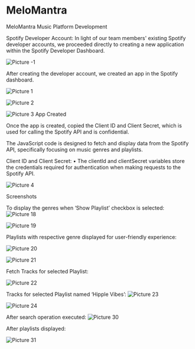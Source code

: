 # MeloMantra
MeloMantra Music Platform Development

Spotify Developer Account:
In light of our team members' existing Spotify developer accounts, we proceeded directly to creating a new application within the Spotify Developer Dashboard.


 ![Picture -1](https://github.com/user-attachments/assets/fa2ab720-4dcf-439b-ab9d-a7f3c558e800)



After creating the developer account, we created an app in the Spotify dashboard.

 
![Picture 1](https://github.com/user-attachments/assets/71a4696f-aa3b-4b27-bef0-0b143356351c)

  
![Picture 2](https://github.com/user-attachments/assets/1f707b03-2507-40bf-84a1-96f8a9c82726)

![Picture 3](https://github.com/user-attachments/assets/11f50bd9-8b91-4fd9-b009-f88bf9b54d1e)
App Created

 
Once the app is created, copied the Client ID and Client Secret, which is used for calling the Spotify API and is confidential.




The JavaScript code is designed to fetch and display data from the Spotify API, specifically focusing on music genres and playlists. 

Client ID and Client Secret:
•	The clientId and clientSecret variables store the credentials required for authentication when making requests to the Spotify API.


 ![Picture 4](https://github.com/user-attachments/assets/b4d17891-0b90-4655-be8a-de5479d15f73)
 






Screenshots


To display the genres when ‘Show Playlist’ checkbox is selected:
![Picture 18](https://github.com/user-attachments/assets/ea06e46f-1c4c-4373-869e-e384c929674e)

![Picture 19](https://github.com/user-attachments/assets/b4cbf3d4-2da8-42cd-ba47-9b308e552716)


Playlists with respective genre displayed for user-friendly experience:

![Picture 20](https://github.com/user-attachments/assets/0196ffdb-5e1f-4e2c-9d5a-632eae2990f0)

![Picture 21](https://github.com/user-attachments/assets/5f566c30-255e-49a1-a341-10120181232b)


Fetch Tracks for selected Playlist:

![Picture 22](https://github.com/user-attachments/assets/2aaee1a9-c851-443f-9772-14a2947c625e)

Tracks for selected Playlist named ‘Hipple Vibes’:
![Picture 23](https://github.com/user-attachments/assets/a04ab454-ab87-4c33-b1ee-275b1da4f566)

![Picture 24](https://github.com/user-attachments/assets/291dbe59-59c0-40dc-809c-e24db181d5e5)

After search operation executed:
![Picture 30](https://github.com/user-attachments/assets/bf0ff540-8217-4750-bea5-e1a81504a660)


After playlists displayed:

![Picture 31](https://github.com/user-attachments/assets/42fe5f48-2da1-4b9b-8997-c8f542377618)







